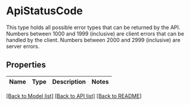 # ApiStatusCode

This type holds all possible error types that can be returned by the API.  Numbers between 1000 and 1999 (inclusive) are client errors that can be handled by the client. Numbers between 2000 and 2999 (inclusive) are server errors.

## Properties
Name | Type | Description | Notes
------------ | ------------- | ------------- | -------------

[[Back to Model list]](../README.md#documentation-for-models) [[Back to API list]](../README.md#documentation-for-api-endpoints) [[Back to README]](../README.md)


